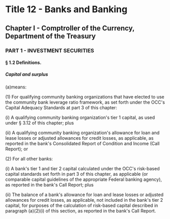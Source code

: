 
# Title 12 - Banks and Banking
## Chapter I - Comptroller of the Currency, Department of the Treasury
### PART 1 - INVESTMENT SECURITIES
#### § 1.2 Definitions.
##### Capital and surplus

(a)means:

(1) For qualifying community banking organizations that have elected to use the community bank leverage ratio framework, as set forth under the OCC's Capital Adequacy Standards at part 3 of this chapter:

(i) A qualifying community banking organization's tier 1 capital, as used under § 3.12 of this chapter; plus

(ii) A qualifying community banking organization's allowance for loan and lease losses or adjusted allowances for credit losses, as applicable, as reported in the bank's Consolidated Report of Condition and Income (Call Report); or

(2) For all other banks:

(i) A bank's tier 1 and tier 2 capital calculated under the OCC's risk-based capital standards set forth in part 3 of this chapter, as applicable (or comparable capital guidelines of the appropriate Federal banking agency), as reported in the bank's Call Report; plus

(ii) The balance of a bank's allowance for loan and lease losses or adjusted allowances for credit losses, as applicable, not included in the bank's tier 2 capital, for purposes of the calculation of risk-based capital described in paragraph (a)(2)(i) of this section, as reported in the bank's Call Report.
